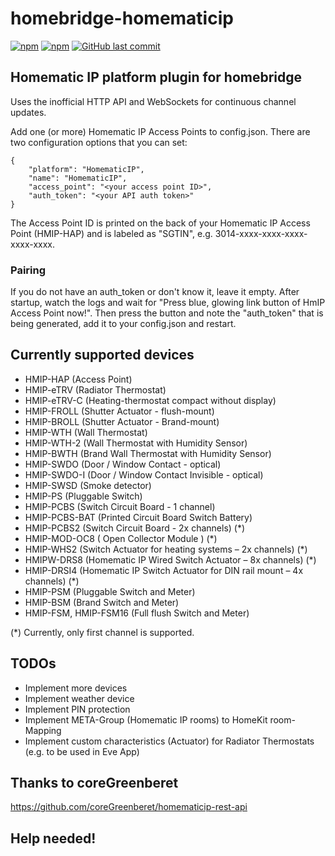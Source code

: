 # homebridge-homematicip
[![npm](https://img.shields.io/npm/v/homebridge-homematicip.svg?style=plastic)](https://www.npmjs.com/package/homebridge-homematicip)
[![npm](https://img.shields.io/npm/dt/homebridge-homematicip.svg?style=plastic)](https://www.npmjs.com/package/homebridge-homematicip)
[![GitHub last commit](https://img.shields.io/github/last-commit/marcsowen/homebridge-homematicip.svg?style=plastic)](https://github.com/marcsowen/homebridge-homematicip)

## Homematic IP platform plugin for homebridge

Uses the inofficial HTTP API and WebSockets for continuous channel updates. 

Add one (or more) Homematic IP Access Points to config.json. There are two configuration
options that you can set:

```
{
    "platform": "HomematicIP",
    "name": "HomematicIP",
    "access_point": "<your access point ID>",
    "auth_token": "<your API auth token>"
}
```

The Access Point ID is printed on the back of your Homematic IP Access Point (HMIP-HAP) and is 
labeled as "SGTIN", e.g. 3014-xxxx-xxxx-xxxx-xxxx-xxxx. 

### Pairing 

If you do not have an auth_token or don't know it, 
leave it empty. After startup, watch the logs and wait for "Press blue, glowing link button of HmIP Access Point now!".
Then press the button and note the "auth_token" that is being generated, add it to your config.json and restart.

## Currently supported devices
- HMIP-HAP (Access Point)
- HMIP-eTRV (Radiator Thermostat)
- HMIP-eTRV-C (Heating-thermostat compact without display)
- HMIP-FROLL (Shutter Actuator - flush-mount)
- HMIP-BROLL (Shutter Actuator - Brand-mount)
- HMIP-WTH (Wall Thermostat)
- HMIP-WTH-2 (Wall Thermostat with Humidity Sensor)
- HMIP-BWTH (Brand Wall Thermostat with Humidity Sensor)
- HMIP-SWDO (Door / Window Contact - optical)
- HMIP-SWDO-I (Door / Window Contact Invisible - optical)
- HMIP-SWSD (Smoke detector)
- HMIP-PS (Pluggable Switch)
- HMIP-PCBS (Switch Circuit Board - 1 channel)
- HMIP-PCBS-BAT (Printed Circuit Board Switch Battery)
- HMIP-PCBS2 (Switch Circuit Board - 2x channels) (*)
- HMIP-MOD-OC8 ( Open Collector Module ) (*)
- HMIP-WHS2 (Switch Actuator for heating systems – 2x channels) (*)
- HMIPW-DRS8 (Homematic IP Wired Switch Actuator – 8x channels) (*)
- HMIP-DRSI4 (Homematic IP Switch Actuator for DIN rail mount – 4x channels) (*)
- HMIP-PSM (Pluggable Switch and Meter)
- HMIP-BSM (Brand Switch and Meter)
- HMIP-FSM, HMIP-FSM16 (Full flush Switch and Meter)

(*) Currently, only first channel is supported.

## TODOs
- Implement more devices
- Implement weather device
- Implement PIN protection
- Implement META-Group (Homematic IP rooms) to HomeKit room-Mapping
- Implement custom characteristics (Actuator) for Radiator Thermostats (e.g. to be used in Eve App) 

## Thanks to coreGreenberet
https://github.com/coreGreenberet/homematicip-rest-api


## Help needed!
